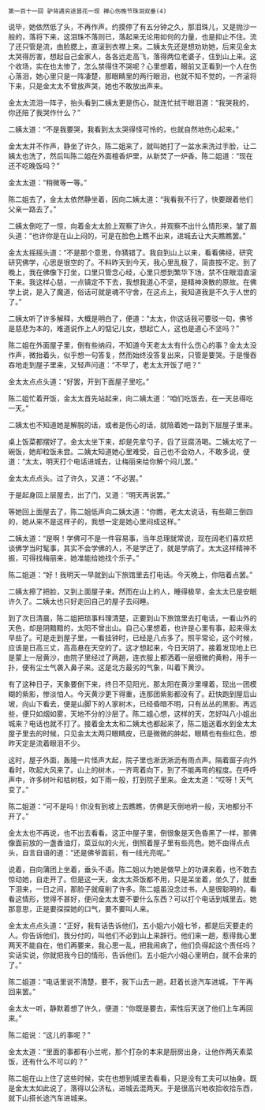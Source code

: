     第一百十一回 驴背遇穷途昙花一现 禅心伤晚节珠泪双垂(4) 

   说毕，她依然低了头，不再作声。约摸停了有五分钟之久，那泪珠儿，又是抛沙一般的，落将下来，这泪珠不落则已，落起来无论用如何的力量，也是抑止不住。流了还只管是流，由脸腮上，直滚到衣襟上来。二姨太先还是想劝劝她，后来见金太太哭得厉害，想起自己金家人，各各远走高飞，落得两位老婆子，住到山上来。这个收场，实在也太惨了，怎么禁得住不哭呢？心里想着，眼前又正看到一个人在伤心落泪，她心里只是一阵凄楚，那眼睛里的两行眼泪，也就不知不觉的，一齐滚将下来，只是金太太不曾放声哭，她也不敢放出声来。

   金太太流泪一阵子，抬头看到二姨太更是伤心，就连忙拭干眼泪道：“我哭我的，你还陪了我哭作什么？”

   二姨太道：“不是我要哭，我看到太太哭得怪可怜的，也就自然地伤心起来。”

   金太太并不作声，静坐了许久，陈二姐来了，就叫她打了一盆水来洗过手脸，让二姨太也洗了，然后叫陈二姐在外面檀香炉里，从新焚了一炉香。陈二姐道：“现在还不吃晚饭吗？”

   金太太道：“稍微等一等。”

   陈二姐去了，金太太依然静坐着，因向二姨太道：“我看我不行了，快要跟着他们父亲一路去了。”

   二姨太倒吃了一惊，向着金太太脸上观察了许久，并观察不出什么情形来，皱了眉头道：“也许你是在山上闷的，可是在脸色上瞧不出来，进城去让大夫瞧瞧罢。”

   金太太摇摇头道：“不是那个意思，你猜错了。我自到山上以来，看看佛经，研究研究佛学，心思是很空的了。不料昨天到今天，我心里乱极了，简直按不定。到了晚上，我在佛像下打坐，口里只管念心经，心里只想到繁华下场，禁不住眼泪直滚下来。我这样心慈，一点镇定不下去，我想我道心不坚，是精神涣散的原故。在佛学上说，是入了魔道，俗话可就是魂不守舍，在这点上，我知道我是不久于人世的了。”

   二姨太听了许多解释，大概是明白了，便道：“太太，你这话我可要驳一句，佛爷是慈悲为本的，难道说作上人的惦记儿女，想起亡人，这也是道心不坚吗？”

   陈二姐在外面屋子里，倒有些纳闷，不知道今天老太太有什么伤心的事？金太太没作声，微抬着头，似乎想一句答复，然而始终没答复出来，只管是要哭。于是慢吞吞地走到屋子里来，又轻声问道：“不早了，老太太开饭了吧？”

   金太太点点头道：“好罢，开到下面屋子里吃。”

   陈二姐忙着开饭，金太太首先站起来，向二姨太道：“咱们吃饭去，在一天总得吃一天。”

   二姨太也不知道她是解脱的话，或者是伤心的话，就陪着她一路到下层屋子里来。

   桌上饭菜都摆好了。金太太坐下来，却是先拿勺子，舀了豆腐汤喝。二姨太吃了一碗饭，她却粒饭未尝。二姨太知道她心里难受，自己也不会劝人，不敢多说，便道：“太太，明天打个电话进城去，让梅丽来给你解个闷儿罢。”

   金太太点点头。过了许久，又道：“不必罢。”

   于是起身回上层屋去，出了门，又道：“明天再说罢。”

   等她回上面屋去了，陈二姐低声向二姨太道：“你瞧，老太太说话，有些颠三倒四的，她从来不是这样子的，我想一定是她心里闷成这样。”

   二姨太道：“是啊！学佛可不是一件容易事，当年总理就常说，现在阔老们喜欢把谈佛学当时髦事，其实不会学佛的人，不是学迂了，就是学病了。太太这样精神不振，可得找梅丽来，她准能给她找个乐子。”

   陈二姐道：“好！我明天一早就到山下旅馆里去打电话。今天晚上，你陪着点罢。”

   二姨太擦了把脸，又到上面屋子来。然而在山上的人，睡得极早，金太太已是安眠许久了。二姨太也只好走回自己的屋子去闷睡。

   到了次日清晨，陈二姐把琐事料理清楚，正要到山下旅馆里去打电话，一看山外的天色，却是阴黯黯的，太阳不曾出山。自己心里想着，也许是心里有事，起来得太早些了。可是走到屋子里，一看挂钟时，已经是八点多了。照平常论，这个时候，应该是日高三丈，高高悬在天空的了。这才想起来，今日天阴了。接着发现地上已是蒙上一层黄沙，由院子里经过了两趟，连衣服上都洒着一层细微的黄粉，用手一扑，便有尘土气袭入鼻子来。这是北方最劣的气象，叫着下黄沙。

   有了这种日子，天象要倒下来，终日不见阳光，那太阳在黄沙里埋着，现出一团模糊的紫影，惨淡怕人。今天黄沙更下得重，连那团紫影都没有了。赶快跑到屋后山坡，向山下看去，便是山脚下的人家树木，已经昏暗不明，只有丛丛的黑影。再远些，便只如烟如雾，天地不分的沙层了。陈二姐心想，这样的天，怎好叫八小姐出城来？电话也就不打了。接着金太太和二姨太也都起来了，陈二姐送着水到金太太屋子里去的时候，只见金太太两只眼睛皮，已是微微的肿起，眼睛也有些红色，想昨天定是流着眼泪不少。

   这时，屋子外面，轰隆一片怪声大起，院子里也淅沥淅沥有雨点声。隔着窗子向外看时，吹起大风来了。山上的树木，一齐弯着向下，到了不能再弯的程度。在呼呼声中，许多树叶和枯树枝，如下雨一般，打到院子里来。金太太道：“哎呀！天气变了。”

   陈二姐道：“可不是吗！你没有到坡上去瞧瞧，仿佛是天倒地坍一般，天地都分不开了。”

   金太太也不再说，也不出去看看。这正中屋子里，倒很象是天色昏黑了一样，那佛像面前放的一盏香油灯，菜豆似的火光，倒照着屋子里有些亮色。她不由得点点头，自言自语的道：“还是佛爷面前，有一线光亮呢。”

   说着，自向蒲团上坐着，垂头不语。陈二姐以为她是做早上的功课来着，也不敢去惊动她，自走开了。但是这一天，金太太茶饭都不用，只是呆坐着，坐久了，就垂下泪来，一日之间，那脸子就瘦削了许多。陈二姐虽没念过书，人是很聪明的，看看这情形，觉得不甚好，便问金太太要不要什么东西？可以打个电话到城里去。她那意思，正是要探探她的口气，要不要叫人来。

   金太太点点头道：“正好，我有话告诉他们，五小姐六小姐七爷，都是后天要走的人。你告诉他们，我分付的，叫他们不必到山上来辞行。他们来一趟，惹得我心里两天不能自在，他们再要来，我心思一乱，把我闹病了，他们负得起这个责任吗？实话实说，你就把我今日的情形，告诉他们。五小姐六小姐心里明白，就不会来的了。”

   陈二姐道：“电话里说不清楚，要不，我下山去一趟，赶着长途汽车进城，下午再回来罢。”

   金太太一听，静默着想了许久，便道：“你既是要去，索性后天送了他们上车再回来。”

   陈二姐说：“这儿的事呢？”

   金太太道：“里面的事都有小兰呢，那个打杂的本来是厨房出身，让他作两天素菜饭，还有什么不可以的？”

   陈二姐在山上住了这些时候，实在也想到城里去看看，只是没有工夫可以抽身。既是金太太如此说了，落得以公济私，进城去混两天。于是很高兴地收拾收拾东西，就下山搭长途汽车进城来。

